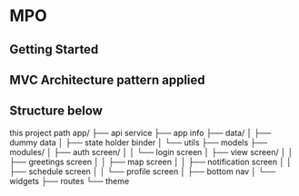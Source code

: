 # MPO
## Getting Started
## MVC Architecture pattern applied
## Structure below

this project path
app/
├── api service
├── app info
├── data/
│   ├── dummy data
│   ├── state holder binder
│   └── utils
├── models
├── modules/
│   ├── auth screen/
│   │   └── login screen
│   ├── view screen/
│   │   ├── greetings screen
│   │   ├── map screen
│   │   ├── notification screen
│   │   ├── schedule screen
│   │   └── profile screen
│   ├── bottom nav
│   └── widgets
├── routes
└── theme





 